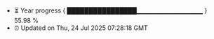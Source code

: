 - ⏳ Year progress { ████████████████▁▁▁▁▁▁▁▁▁▁▁▁▁▁ } 55.98 %
- ⏰ Updated on Thu, 24 Jul 2025 07:28:18 GMT

